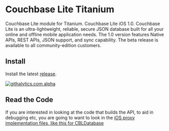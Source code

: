Couchbase Lite Titanium
=======================

Couchbase Lite module for Titanium. Couchbase Lite iOS 1.0. Couchbase Lite is an ultra-lightweight, reliable, secure JSON database built for all your online and offline mobile application needs. The 1.0 version features Native APIs, REST APIs, JSON support, and sync capability. The beta release is available to all community-edition customers.

Install
-------
Install the latest [release](https://github.com/couchbaselabs/couchbase-lite-titanium/releases).

[![githalytics.com alpha](https://cruel-carlota.pagodabox.com/2d0a589169314b179e089f4eb5399b4e "githalytics.com")](http://githalytics.com/couchbaselabs/couchbase-lite-titanium)

Read the Code
-------------
If you are interested in looking at the code that builds the API, to aid in debugging etc, you are going to want to look in the [iOS proxy implementation files, like this for CBLDatabase](https://github.com/couchbaselabs/couchbase-lite-titanium/blob/master/ios/CBLDatabaseProxy.m)
